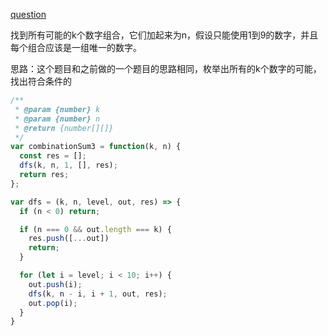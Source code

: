 [question](https://leetcode.com/problems/combination-sum-iii)

找到所有可能的k个数字组合，它们加起来为n，假设只能使用1到9的数字，并且每个组合应该是一组唯一的数字。

思路：这个题目和之前做的一个题目的思路相同，枚举出所有的k个数字的可能，找出符合条件的

```js
/**
 * @param {number} k
 * @param {number} n
 * @return {number[][]}
 */
var combinationSum3 = function(k, n) {
  const res = [];
  dfs(k, n, 1, [], res);
  return res;
};

var dfs = (k, n, level, out, res) => {
  if (n < 0) return;

  if (n === 0 && out.length === k) {
    res.push([...out])
    return;
  }

  for (let i = level; i < 10; i++) {
    out.push(i);
    dfs(k, n - i, i + 1, out, res);
    out.pop(i);
  }
}
```
